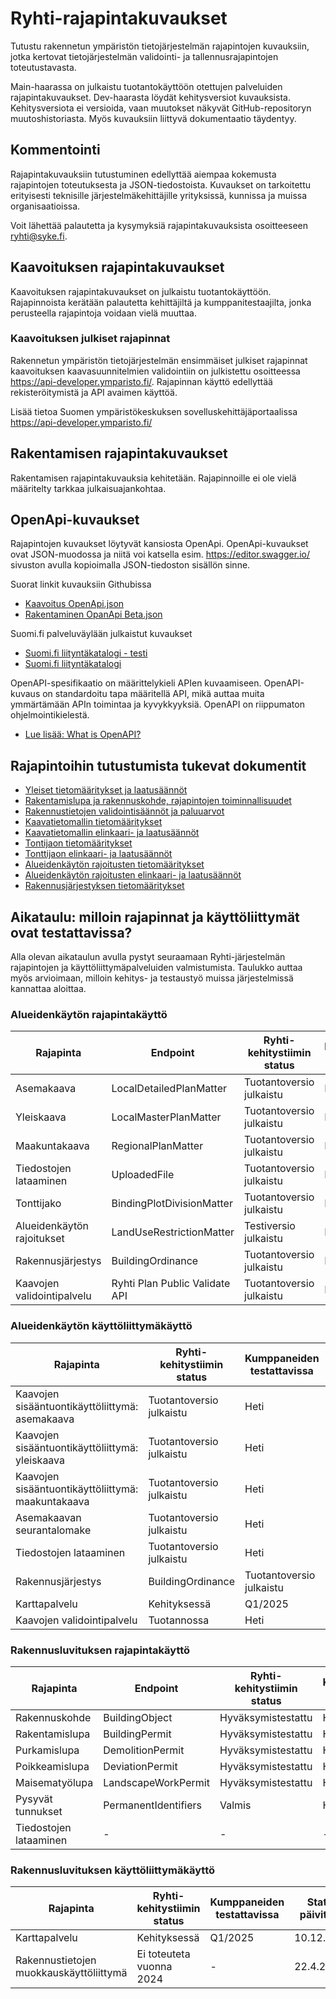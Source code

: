 # Ryhti-rajapintakuvaukset
Tutustu rakennetun ympäristön tietojärjestelmän rajapintojen kuvauksiin, jotka kertovat tietojärjestelmän validointi- ja tallennusrajapintojen toteutustavasta.

Main-haarassa on julkaistu tuotantokäyttöön otettujen palveluiden rajapintakuvaukset. Dev-haarasta löydät kehitysversiot kuvauksista. Kehitysversiota ei versioida, vaan muutokset näkyvät GitHub-repositoryn muutoshistoriasta. Myös kuvauksiin liittyvä dokumentaatio täydentyy. 

## Kommentointi
Rajapintakuvauksiin tutustuminen edellyttää aiempaa kokemusta rajapintojen toteutuksesta ja JSON-tiedostoista. Kuvaukset on tarkoitettu erityisesti teknisille järjestelmäkehittäjille yrityksissä, kunnissa ja muissa organisaatioissa.

Voit lähettää palautetta ja kysymyksiä rajapintakuvauksista osoitteeseen ryhti@syke.fi.

## Kaavoituksen rajapintakuvaukset
Kaavoituksen rajapintakuvaukset on julkaistu tuotantokäyttöön. Rajapinnoista kerätään palautetta kehittäjiltä ja kumppanitestaajilta, jonka perusteella rajapintoja voidaan vielä muuttaa.

### Kaavoituksen julkiset rajapinnat
Rakennetun ympäristön tietojärjestelmän ensimmäiset julkiset rajapinnat kaavoituksen kaavasuunnitelmien validointiin on julkistettu osoitteessa https://api-developer.ymparisto.fi/. Rajapinnan käyttö edellyttää rekisteröitymistä ja API avaimen käyttöä.

Lisää tietoa Suomen ympäristökeskuksen sovelluskehittäjäportaalissa https://api-developer.ymparisto.fi/

## Rakentamisen rajapintakuvaukset
Rakentamisen rajapintakuvauksia kehitetään. Rajapinnoille ei ole vielä määritelty tarkkaa julkaisuajankohtaa.

## OpenApi-kuvaukset
Rajapintojen kuvaukset löytyvät kansiosta OpenApi. OpenApi-kuvaukset ovat JSON-muodossa ja niitä voi katsella esim. https://editor.swagger.io/ sivuston avulla kopioimalla JSON-tiedoston sisällön sinne.

Suorat linkit kuvauksiin Githubissa
* [Kaavoitus OpenApi.json](https://github.com/sykefi/Ryhti-rajapintakuvaukset/blob/main/OpenApi/Kaavoitus/Palveluv%C3%A4yl%C3%A4/Kaavoitus%20OpenApi.json)
* [Rakentaminen OpanApi Beta.json](https://github.com/sykefi/Ryhti-rajapintakuvaukset/blob/Dev/OpenApi/Rakentaminen/Palveluv%C3%A4yl%C3%A4/Rakentaminen%20OpenApi%20Beta.json)

Suomi.fi palveluväylään julkaistut kuvaukset
* [Suomi.fi liityntäkatalogi - testi](https://liityntakatalogi.test.suomi.fi/dataset/ryhti-syke-service)
* [Suomi.fi liityntäkatalogi](https://liityntakatalogi.suomi.fi/organization/suomen-ymparistokeskus)

OpenAPI-spesifikaatio on määrittelykieli APIen kuvaamiseen. OpenAPI-kuvaus on standardoitu tapa määritellä API, mikä auttaa muita ymmärtämään APIn toimintaa ja kyvykkyyksiä. OpenAPI on riippumaton ohjelmointikielestä. 
* [Lue lisää: What is OpenAPI?](https://www.openapis.org/what-is-openapi)

## Rajapintoihin tutustumista tukevat dokumentit
* [Yleiset tietomääritykset ja laatusäännöt](https://ryhti.syke.fi/ohjeet-ja-tuki/tietomallit/tietotyypit/)
* [Rakentamislupa ja rakennuskohde, rajapintojen toiminnallisuudet](https://ryhti.syke.fi/wp-content/uploads/sites/2/2023/12/Rakentamislupa-ja-rakennuskohde.pdf)
* [Rakennustietojen validointisäännöt ja paluuarvot](https://ryhti.syke.fi/wp-content/uploads/sites/2/2023/12/Rakennustietojen-validointisaannot-ja-paluuarvot-Ryhti.pdf)
* [Kaavatietomallin tietomääritykset](https://ryhti.syke.fi/alueidenkaytto/tietomallimuotoinen-kaavoitus/kaavatietomallin-tietomaaritykset/)
* [Kaavatietomallin elinkaari- ja laatusäännöt](https://ryhti.syke.fi/alueidenkaytto/tietomallimuotoinen-kaavoitus/kaavatietomallin-elinkaari-ja-laatusaannot/)
* [Tontijaon tietomääritykset](https://ryhti.syke.fi/alueidenkaytto/tietomallimuotoinen-sitova-tonttijako/tonttijaon-tietomaaritykset/)
* [Tonttijaon elinkaari- ja laatusäännöt](https://ryhti.syke.fi/alueidenkaytto/tietomallimuotoinen-sitova-tonttijako/tonttijaon-elinkaari-ja-laatusaannot/)
* [Alueidenkäytön rajoitusten tietomääritykset](https://ryhti.syke.fi/alueidenkaytto/tietomallimuotoiset-alueidenkayton-rajoitukset/ryhti-tietojarjestelman-alueidenkayton-rajoitusten-tietomaaritykset-ja-kuvaukset/)
* [Alueidenkäytön rajoitusten elinkaari- ja laatusäännöt](https://ryhti.syke.fi/ryhti-tietojarjestelman-alueidenkayton-rajoitusten-elinkaari-ja-laatusaannot/)
* [Rakennusjärjestyksen tietomääritykset](https://ryhti.syke.fi/tietomallimuotoinen-rakennusjarjestys/ryhti-tietojarjestelman-rakennusjarjestyksen-tietomaaritykset-ja-kuvaukset/)

## Aikataulu: milloin rajapinnat ja käyttöliittymät ovat testattavissa?
Alla olevan aikataulun avulla pystyt seuraamaan Ryhti-järjestelmän rajapintojen ja käyttöliittymäpalveluiden valmistumista. Taulukko auttaa myös arvioimaan, milloin kehitys- ja testaustyö muissa järjestelmissä kannattaa aloittaa.

### Alueidenkäytön rajapintakäyttö
| Rajapinta |	Endpoint | Ryhti-kehitystiimin status	| Kumppaneiden testattavissa |Status päivitetty |
| ------------- | ------------- | ------------- | ------------- | ------------- |
| Asemakaava | LocalDetailedPlanMatter | Tuotantoversio julkaistu | Heti | 20.11.2024 |
| Yleiskaava | LocalMasterPlanMatter | Tuotantoversio julkaistu	| Heti | 20.11.2024 |
| Maakuntakaava | RegionalPlanMatter | Tuotantoversio julkaistu | Heti | 20.11.2024 |
| Tiedostojen lataaminen | UploadedFile | Tuotantoversio julkaistu | Heti	| 20.11.2024 |
| Tonttijako | BindingPlotDivisionMatter | Tuotantoversio julkaistu | Heti	| 11.12.2024 |
| Alueidenkäytön rajoitukset | LandUseRestrictionMatter |	Testiversio julkaistu	| Heti | 11.12.2024 |
| Rakennusjärjestys | BuildingOrdinance |	Tuotantoversio julkaistu	| Heti | 11.12.2024 |
| Kaavojen validointipalvelu | Ryhti Plan Public Validate API | Tuotantoversio julkaistu | Heti |	20.11.2024 |

### Alueidenkäytön käyttöliittymäkäyttö
| Rajapinta |	Ryhti-kehitystiimin status	| Kumppaneiden testattavissa | Status päivitetty |
| ------------- | ------------- | ------------- | ------------- |
| Kaavojen sisääntuontikäyttöliittymä: asemakaava | Tuotantoversio julkaistu | Heti | 20.11.2024 |
| Kaavojen sisääntuontikäyttöliittymä: yleiskaava | Tuotantoversio julkaistu | Heti | 20.11.2024 |
| Kaavojen sisääntuontikäyttöliittymä: maakuntakaava | Tuotantoversio julkaistu | Heti | 20.11.2024 |
| Asemakaavan seurantalomake | Tuotantoversio julkaistu | Heti | 20.11.2024 |
| Tiedostojen lataaminen | Tuotantoversio julkaistu | Heti	| 20.11.2024 |
| Rakennusjärjestys | BuildingOrdinance |	Tuotantoversio julkaistu	| Heti | 11.12.2024 |
| Karttapalvelu | Kehityksessä | Q1/2025 | 11.12.2024 |
| Kaavojen validointipalvelu | Tuotannossa |	Heti	| 20.11.2024 |

### Rakennusluvituksen rajapintakäyttö
| Rajapinta |	Endpoint | Ryhti-kehitystiimin status	| Kumppaneiden testattavissa |Status päivitetty |
| ------------- | ------------- | ------------- | ------------- | ------------- |
| Rakennuskohde | BuildingObject | Hyväksymistestattu | Heti | 22.4.2024 |
| Rakentamislupa | BuildingPermit | Hyväksymistestattu	| Heti | 22.4.2024 |
| Purkamislupa | DemolitionPermit | Hyväksymistestattu | Heti | 22.4.2024 |
| Poikkeamislupa | DeviationPermit | Hyväksymistestattu | Heti	| 22.4.2024 |
| Maisematyölupa | LandscapeWorkPermit | Hyväksymistestattu | Heti	| 22.4.2024 |
| Pysyvät tunnukset | PermanentIdentifiers |	Valmis | Heti | 29.2.2024 |
| Tiedostojen lataaminen | - | - | - |	29.2.2024 |

### Rakennusluvituksen käyttöliittymäkäyttö
| Rajapinta |	Ryhti-kehitystiimin status	| Kumppaneiden testattavissa | Status päivitetty |
| ------------- | ------------- | ------------- | ------------- |
| Karttapalvelu | Kehityksessä | Q1/2025 | 10.12.2024 |
| Rakennustietojen muokkauskäyttöliittymä | Ei toteuteta vuonna 2024 | -	| 22.4.2024 |
